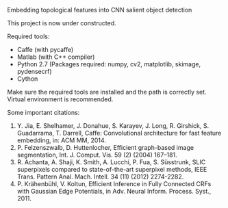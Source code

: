 
Embedding topological features into CNN salient object detection



This project is now under constructed.  



Required tools:

- Caffe (with pycaffe)
- Matlab (with C++ compiler)
- Python 2.7 (Packages required: numpy, cv2, matplotlib, skimage, pydensecrf)
- Cython

Make sure the required tools are installed and the path is correctly set. Virtual environment is recommended.



Some important citations: 

1. Y. Jia, E. Shelhamer, J. Donahue, S. Karayev, J. Long, R. Girshick, S. Guadarrama, T. Darrell, Caffe: Convolutional architecture for fast feature embedding, in: ACM MM, 2014.
2. P. Felzenszwalb, D. Huttenlocher, Efficient graph-based image segmentation, Int. J. Comput. Vis. 59 (2) (2004) 167–181.
3. R. Achanta, A. Shaji, K. Smith, A. Lucchi, P. Fua, S. Süsstrunk, SLIC superpixels compared to state-of-the-art superpixel methods, IEEE Trans. Pattern Anal. Mach. Intell. 34 (11) (2012) 2274-2282.
4. P. Krähenbühl, V. Koltun, Efficient Inference in Fully Connected CRFs with Gaussian Edge Potentials, in Adv. Neural Inform. Process. Syst., 2011. 


